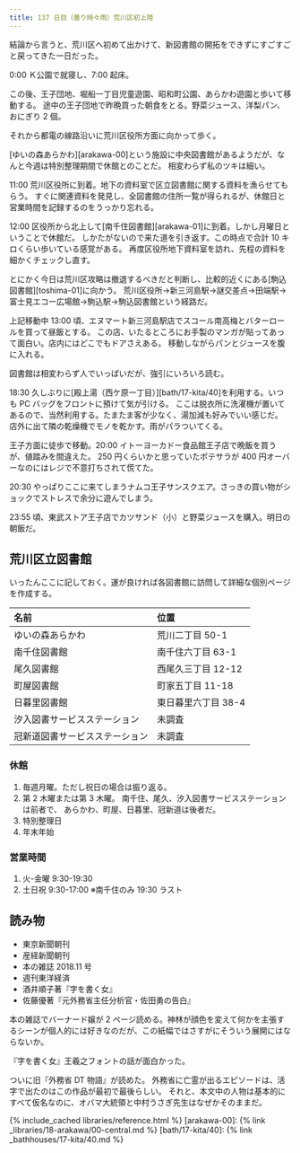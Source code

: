 ```yaml
---
title: 137 日目（曇り時々雨）荒川区初上陸
---
```


結論から言うと、荒川区へ初めて出かけて、新図書館の開拓をできずにすごすごと戻ってきた一日だった。

0:00 Ｋ公園で就寝し、7:00 起床。

この後、王子団地、堀船一丁目児童遊園、昭和町公園、あらかわ遊園と歩いて移動する。
途中の王子団地で昨晩買った朝食をとる。野菜ジュース、洋梨パン、おにぎり 2 個。

それから都電の線路沿いに荒川区役所方面に向かって歩く。

[ゆいの森あらかわ][arakawa-00]という施設に中央図書館があるようだが、なんと今週は特別整理期間で休館とのことだ。
相変わらず私のツキは細い。

11:00 荒川区役所に到着。地下の資料室で区立図書館に関する資料を漁らせてもらう。
すぐに関連資料を発見し、全図書館の住所一覧が得られるが、休館日と営業時間を記録するのをうっかり忘れる。

12:00 区役所から北上して[南千住図書館][arakawa-01]に到着。しかし月曜日ということで休館だ。
しかたがないので来た道を引き返す。この時点で合計 10 キロくらい歩いている感覚がある。
再度区役所地下資料室を訪れ、先程の資料を細かくチェックし直す。

とにかく今日は荒川区攻略は撤退するべきだと判断し、比較的近くにある[駒込図書館][toshima-01]に向かう。
荒川区役所→新三河島駅→謎交差点→田端駅→富士見エコー広場館→駒込駅→駒込図書館という経路だ。

上記移動中 13:00 頃、エヌマート新三河島駅店でスコール南高梅とバターロールを買って昼飯とする。
この店、いたるところにお手製のマンガが貼ってあって面白い。店内にはどこでもドアさえある。
移動しながらパンとジュースを腹に入れる。

図書館は相変わらず人でいっぱいだが、強引にいろいろ読む。

18:30 久しぶりに[殿上湯（西ケ原一丁目）][bath/17-kita/40]を利用する。いつも PC バッグをフロントに預けて気が引ける。
ここは脱衣所に洗濯機が置いてあるので、当然利用する。たまたま客が少なく、湯加減も好みでいい感じだ。
店外に出て隣の乾燥機でモノを乾かす。雨がパラついてくる。

王子方面に徒歩で移動。20:00 イトーヨーカドー食品館王子店で晩飯を買うが、値踏みを間違えた。
250 円くらいかと思っていたポテサラが 400 円オーバーなのにはレジで不意打ちされて慌てた。

20:30 やっぱりここに来てしまうナムコ王子サンスクエア。さっきの買い物がショックでストレスで余分に遊んでしまう。

23:55 頃、東武ストア王子店でカツサンド（小）と野菜ジュースを購入。明日の朝飯だ。

## 荒川区立図書館

いったんここに記しておく。運が良ければ各図書館に訪問して詳細な個別ページを作成する。

|名前                           |位置|
|:------------------------------|:------------------|
|ゆいの森あらかわ               |荒川二丁目 50-1    |
|南千住図書館                   |南千住六丁目 63-1  |
|尾久図書館                     |西尾久三丁目 12-12 |
|町屋図書館                     |町家五丁目 11-18   |
|日暮里図書館                   |東日暮里六丁目 38-4|
|汐入図書サービスステーション   |未調査             |
|冠新道図書サービスステーション |未調査             |

### 休館

1. 毎週月曜。ただし祝日の場合は振り返る。
2. 第 2 木曜または第 3 木曜。
   南千住、尾久、汐入図書サービスステーションは前者で、
   あらかわ、町屋、日暮里、冠新道は後者だ。
3. 特別整理日
4. 年末年始

### 営業時間

1. 火-金曜 9:30-19:30
2. 土日祝 9:30-17:00 ※南千住のみ 19:30 ラスト

## 読み物

* 東京新聞朝刊
* 産経新聞朝刊
* 本の雑誌 2018.11 号
* 週刊東洋経済
* 酒井順子著『字を書く女』
* 佐藤優著『元外務省主任分析官・佐田勇の告白』

本の雑誌でバーナード嬢が 2 ページ読める。神林が顔色を変えて何かを主張するシーンが個人的には好きなのだが、この紙幅ではさすがにそういう展開にはならないか。

『字を書く女』王羲之フォントの話が面白かった。

ついに旧『外務省 DT 物語』が読めた。
外務省に亡霊が出るエピソードは、活字で出たのはこの作品が最初で最後らしい。
それと、本文中の人物は基本的にすべて仮名なのに、オバマ大統領と中村うさぎ先生はなぜかそのままだ。

{% include_cached libraries/reference.html %}
[arakawa-00]: {% link _libraries/18-arakawa/00-central.md %}
[bath/17-kita/40]: {% link _bathhouses/17-kita/40.md %}
